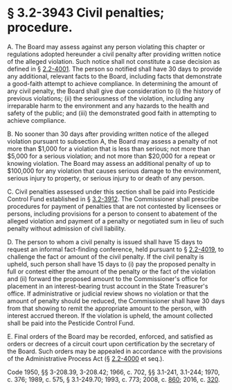# § 3.2-3943 Civil penalties; procedure.

<p>A. The Board may assess against any person violating this chapter or regulations adopted hereunder a civil penalty after providing written notice of the alleged violation. Such notice shall not constitute a case decision as defined in § <a href='http://law.lis.virginia.gov/vacode/2.2-4001/'>2.2-4001</a>. The person so notified shall have 30 days to provide any additional, relevant facts to the Board, including facts that demonstrate a good-faith attempt to achieve compliance. In determining the amount of any civil penalty, the Board shall give due consideration to (i) the history of previous violations; (ii) the seriousness of the violation, including any irreparable harm to the environment and any hazards to the health and safety of the public; and (iii) the demonstrated good faith in attempting to achieve compliance.</p><p>B. No sooner than 30 days after providing written notice of the alleged violation pursuant to subsection A, the Board may assess a penalty of not more than $1,000 for a violation that is less than serious; not more than $5,000 for a serious violation; and not more than $20,000 for a repeat or knowing violation. The Board may assess an additional penalty of up to $100,000 for any violation that causes serious damage to the environment, serious injury to property, or serious injury to or death of any person.</p><p>C. Civil penalties assessed under this section shall be paid into Pesticide Control Fund established in § <a href='http://law.lis.virginia.gov/vacode/3.2-3912/'>3.2-3912</a>. The Commissioner shall prescribe procedures for payment of penalties that are not contested by licensees or persons, including provisions for a person to consent to abatement of the alleged violation and payment of a penalty or negotiated sum in lieu of such penalty without admission of civil liability.</p><p>D. The person to whom a civil penalty is issued shall have 15 days to request an informal fact-finding conference, held pursuant to § <a href='http://law.lis.virginia.gov/vacode/2.2-4019/'>2.2-4019</a>, to challenge the fact or amount of the civil penalty. If the civil penalty is upheld, such person shall have 15 days to (i) pay the proposed penalty in full or contest either the amount of the penalty or the fact of the violation and (ii) forward the proposed amount to the Commissioner's office for placement in an interest-bearing trust account in the State Treasurer's office. If administrative or judicial review shows no violation or that the amount of penalty should be reduced, the Commissioner shall have 30 days from that showing to remit the appropriate amount to the person, with interest accrued thereon. If the violation is upheld, the amount collected shall be paid into the Pesticide Control Fund.</p><p>E. Final orders of the Board may be recorded, enforced, and satisfied as orders or decrees of a circuit court upon certification by the secretary of the Board. Such orders may be appealed in accordance with the provisions of the Administrative Process Act (§ <a href='http://law.lis.virginia.gov/vacode/2.2-4000/'>2.2-4000</a> et seq.).</p><p>Code 1950, §§ 3-208.39, 3-208.42; 1966, c. 702, §§ 3.1-241, 3.1-244; 1970, c. 376; 1989, c. 575, § 3.1-249.70; 1993, c. 773; 2008, c. <a href='http://lis.virginia.gov/cgi-bin/legp604.exe?081+ful+CHAP0860'>860</a>; 2016, c. <a href='http://lis.virginia.gov/cgi-bin/legp604.exe?161+ful+CHAP0320'>320</a>.</p>